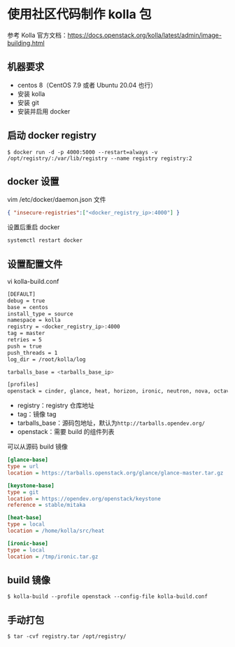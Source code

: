 # 使用社区代码制作 kolla 包

参考 Kolla 官方文档：<https://docs.openstack.org/kolla/latest/admin/image-building.html>

## 机器要求

- centos 8（CentOS 7.9 或者 Ubuntu 20.04 也行）
- 安装 kolla
- 安装 git
- 安装并启用 docker

## 启动 docker registry

```console
$ docker run -d -p 4000:5000 --restart=always -v /opt/registry/:/var/lib/registry --name registry registry:2
```

## docker 设置

vim /etc/docker/daemon.json 文件

```json
{ "insecure-registries":["<docker_registry_ip>:4000"] }
```

设置后重启 docker

```bash
systemctl restart docker
```

## 设置配置文件

vi kolla-build.conf

```bash
[DEFAULT]
debug = true
base = centos
install_type = source
namespace = kolla
registry = <docker_registry_ip>:4000
tag = master
retries = 5
push = true
push_threads = 1
log_dir = /root/kolla/log

tarballs_base = <tarballs_base_ip>

[profiles]
openstack = cinder, glance, heat, horizon, ironic, neutron, nova, octavia, placement, keystone
```

- registry：registry 仓库地址
- tag：镜像 tag
- tarballs_base：源码包地址，默认为`http://tarballs.opendev.org/`
- openstack：需要 build 的组件列表

可以从源码 build 镜像

```ini
[glance-base]
type = url
location = https://tarballs.openstack.org/glance/glance-master.tar.gz

[keystone-base]
type = git
location = https://opendev.org/openstack/keystone
reference = stable/mitaka

[heat-base]
type = local
location = /home/kolla/src/heat

[ironic-base]
type = local
location = /tmp/ironic.tar.gz
```

## build 镜像

```console
$ kolla-build --profile openstack --config-file kolla-build.conf
```

## 手动打包

```console
$ tar -cvf registry.tar /opt/registry/
```
